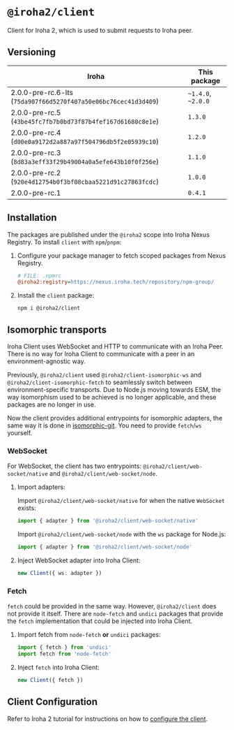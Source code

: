# `@iroha2/client`

Client for Iroha 2, which is used to submit requests to Iroha peer.

## Versioning

| Iroha                                                           | This package       |
| --------------------------------------------------------------- | ------------------ |
| 2.0.0-pre-rc.6-lts (`75da907f66d5270f407a50e06bc76cec41d3d409`) | `~1.4.0`, `~2.0.0` |
| 2.0.0-pre-rc.5 (`43be45fc7fb7b0bd73f87b4fef167d61680c8e1e`)     | `1.3.0`            |
| 2.0.0-pre-rc.4 (`d00e0a9172d2a887a97f504796db5f2e05939c10`)     | `1.2.0`            |
| 2.0.0-pre-rc.3 (`8d83a3eff33f29b49004a0a5efe643b10f0f256e`)     | `1.1.0`            |
| 2.0.0-pre-rc.2 (`920e4d12754b0f3bf08cbaa5221d91c27863fcdc`)     | `1.0.0`            |
| 2.0.0-pre-rc.1                                                  | `0.4.1`            |

## Installation

The packages are published under the `@iroha2` scope into Iroha Nexus Registry.
To install `client` with `npm`/`pnpm`:

1. Configure your package manager to fetch scoped packages from Nexus Registry.

   ```ini
   # FILE: .npmrc
   @iroha2:registry=https://nexus.iroha.tech/repository/npm-group/
   ```

2. Install the `client` package:

   ```shell
   npm i @iroha2/client
   ```

## Isomorphic transports

Iroha Client uses WebSocket and HTTP to communicate with an Iroha Peer. There is no way for Iroha Client to communicate with a peer in an environment-agnostic way.

Previously, `@iroha2/client` used `@iroha2/client-isomorphic-ws` and `@iroha2/client-isomorphic-fetch` to seamlessly switch between environment-specific transports. Due to Node.js moving towards ESM, the way isomorphism used to be achieved is no longer applicable, and these packages are no longer in use.

Now the client provides additional entrypoints for isomorphic adapters, the same way it is done in [isomorphic-git](https://github.com/isomorphic-git/isomorphic-git/tree/main#getting-started). You need to provide `fetch`/`ws` yourself.

### WebSocket

For WebSocket, the client has two entrypoints: `@iroha2/client/web-socket/native` and `@iroha2/client/web-socket/node`.

1. Import adapters:

   Import `@iroha2/client/web-socket/native` for when the native `WebSocket` exists:

   ```ts
   import { adapter } from '@iroha2/client/web-socket/native'
   ```

   Import `@iroha2/client/web-socket/node` with the `ws` package for Node.js:

   ```ts
   import { adapter } from '@iroha2/client/web-socket/node'
   ```

2. Inject WebSocket adapter into Iroha Client:

   ```ts
   new Client({ ws: adapter })
   ```

### Fetch

`fetch` could be provided in the same way. However, `@iroha2/client` does not provide it itself. There are `node-fetch` and `undici` packages that provide the `fetch` implementation that could be injected into Iroha Client.

1. Import fetch from `node-fetch` **or** `undici` packages:

   ```ts
   import { fetch } from 'undici'
   import fetch from 'node-fetch'
   ```

2. Inject `fetch` into Iroha Client:

   ```ts
   new Client({ fetch })
   ```

## Client Configuration

Refer to Iroha 2 tutorial for instructions on how to [configure the client](https://hyperledger.github.io/iroha-2-docs/guide/javascript.html#_2-client-configuration).
